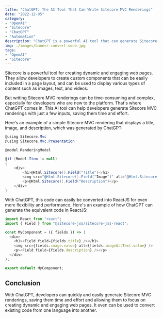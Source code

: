 ```yaml
---
title: "ChatGPT: The AI Tool That Can Write Sitecore MVC Renderings"
date: "2022-12-05"
category:
- "OpenAI"
- "Sitecore"
- "ChatGPT"
- "Automation"
description: "ChatGPT is a powerful AI tool that can generate Sitecore MVC renderings with just a few inputs. Learn how ChatGPT can help you create dynamic and engaging web pages with a simple code example."
img: ./images/banner-convert-code.jpg
tags:
- "OpenAI"
- "Sitecore"
---
```

Sitecore is a powerful tool for creating dynamic and engaging web pages. They allow developers to create custom components that can be easily included in a page layout, and can be used to display various types of content such as images, text, and videos.

But writing Sitecore MVC renderings can be time-consuming and complex, especially for developers who are new to the platform. That's where ChatGPT comes in. This AI tool can help developers generate Sitecore MVC renderings with just a few inputs, saving them time and effort.

Here's an example of a simple Sitecore MVC rendering that displays a title, image, and description, which was generated by ChatGPT:

```csharp
@using Sitecore.Mvc
@using Sitecore.Mvc.Presentation

@model RenderingModel

@if (Model.Item != null)
{
    <div>
        <h1>@Html.Sitecore().Field("Title")</h1>
        <img src="@Html.Sitecore().Field("Image")" alt="@Html.Sitecore().Field("Image Alt Text")" />
        <p>@Html.Sitecore().Field("Description")</p>
    </div>
}
```

With ChatGPT, this code can easily be converted into ReactJS for even more flexibility and performance. Here's an example of how ChatGPT can generate the equivalent code in ReactJS:

```typescript
import React from "react";
import { Field } from "@sitecore-jss/sitecore-jss-react";

const MyComponent = ({ fields }) => (
  <div>
    <h1><Field field={fields.title} /></h1>
    <img src={fields.image.value} alt={fields.imageAltText.value} />
    <p><Field field={fields.description} /></p>
  </div>
);

export default MyComponent;
```

## Conclusion

With ChatGPT, developers can quickly and easily generate Sitecore MVC renderings, saving them time and effort and allowing them to focus on creating dynamic and engaging web pages. It even can be used to convert existing code from one language into another.
